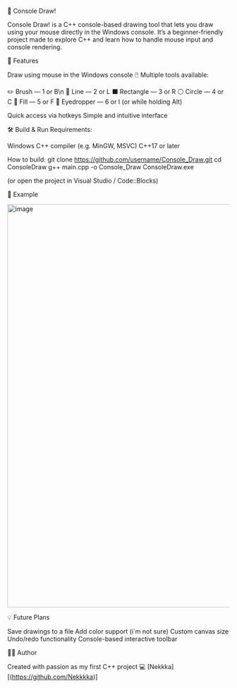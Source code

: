 🎨 Console Draw!

Console Draw! is a C++ console-based drawing tool that lets you draw using your mouse directly in the Windows console.
It’s a beginner-friendly project made to explore C++ and learn how to handle mouse input and console rendering.

🚀 Features

Draw using mouse in the Windows console 🖱️
Multiple tools available:

✏️ Brush — 1 or B\n
📏 Line — 2 or L
⬛ Rectangle — 3 or R
⚪ Circle — 4 or C
🌊 Fill — 5 or F
🎯 Eyedropper — 6 or I (or while holding Alt)

Quick access via hotkeys
Simple and intuitive interface

🛠️ Build & Run
Requirements:

Windows
C++ compiler (e.g. MinGW, MSVC)
C++17 or later

How to build:
git clone https://github.com/username/Console_Draw.git
cd ConsoleDraw
g++ main.cpp -o Console_Draw
ConsoleDraw.exe

(or open the project in Visual Studio / Code::Blocks)

📸 Example

<img width="1200" height="914" alt="image" src="https://github.com/user-attachments/assets/9e3b8a08-bd98-4fe6-b104-d918df9d674e" />

💡 Future Plans

Save drawings to a file
Add color support (i`m not sure)
Custom canvas size
Undo/redo functionality
Console-based interactive toolbar

🧑‍💻 Author

Created with passion as my first C++ project 💻
[Nekkka]
[(https://github.com/Nekkkka)]
